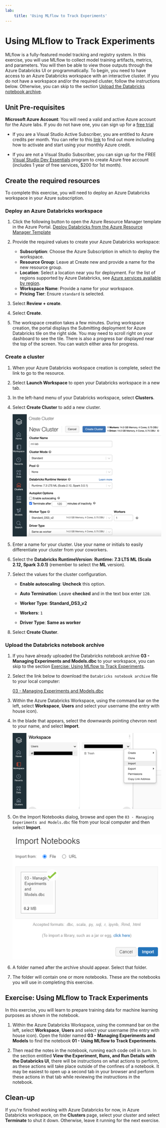 ```yaml
---
lab:
    title: 'Using MLflow to Track Experiments'
---
```

# Using MLflow to Track Experiments

MLflow is a fully-featured model tracking and registry system.  In this exercise, you will use MLflow to collect model training artifacts, metrics, and parameters.  You will then be able to view those outputs through the Azure Databricks UI or programmatically. To begin, you need to have access to an Azure Databricks workspace with an interactive cluster. If you do not have a workspace and/or the required cluster, follow the instructions below. Otherwise, you can skip to the section [Upload the Databricks notebook archive](#Upload-the-Databricks-notebook-archive).

## Unit Pre-requisites

**Microsoft Azure Account**: You will need a valid and active Azure account for the Azure labs. If you do not have one, you can sign up for a [free trial](https://azure.microsoft.com/free/)

- If you are a Visual Studio Active Subscriber, you are entitled to Azure credits per month. You can refer to this [link](https://azure.microsoft.com/pricing/member-offers/credit-for-visual-studio-subscribers/) to find out more including how to activate and start using your monthly Azure credit.

- If you are not a Visual Studio Subscriber, you can sign up for the FREE [Visual Studio Dev Essentials](https://www.visualstudio.com/dev-essentials/) program to create Azure free account (includes 1 year of free services, $200 for 1st month).

## Create the required resources

To complete this exercise, you will need to deploy an Azure Databricks workspace in your Azure subscription.

### Deploy an Azure Databricks workspace

1. Click the following button to open the Azure Resource Manager template in the Azure Portal.
   [Deploy Databricks from the Azure Resource Manager Template](https://portal.azure.com/#create/Microsoft.Template/uri/https%3A%2F%2Fraw.githubusercontent.com%2FAzure%2Fazure-quickstart-templates%2Fmaster%2F101-databricks-workspace%2Fazuredeploy.json)

1. Provide the required values to create your Azure Databricks workspace:

   - **Subscription**: Choose the Azure Subscription in which to deploy the workspace.
   - **Resource Group**: Leave at Create new and provide a name for the new resource group.
   - **Location**: Select a location near you for deployment. For the list of regions supported by Azure Databricks, see [Azure services available by region](https://azure.microsoft.com/regions/services/).
   - **Workspace Name**: Provide a name for your workspace.
   - **Pricing Tier**: Ensure `standard` is selected.

1. Select **Review + create**.
1. Select **Create**.
1. The workspace creation takes a few minutes. During workspace creation, the portal displays the Submitting deployment for Azure Databricks tile on the right side. You may need to scroll right on your dashboard to see the tile. There is also a progress bar displayed near the top of the screen. You can watch either area for progress.

### Create a cluster

1. When your Azure Databricks workspace creation is complete, select the link to go to the resource.

1. Select **Launch Workspace** to open your Databricks workspace in a new tab.

1. In the left-hand menu of your Databricks workspace, select **Clusters**.

1. Select **Create Cluster** to add a new cluster.

    ![The create cluster page](images/02-azure-databricks-create-cluster.png 'Create New Cluster Dialog')

1. Enter a name for your cluster. Use your name or initials to easily differentiate your cluster from your coworkers.

1. Select the **Databricks RuntimeVersion**: **Runtime: 7.3 LTS ML (Scala 2.12, Spark 3.0.1)** (remember to select the **ML** version).

1. Select the values for the cluster configuration.
    - **Enable autoscaling**: **Uncheck** this option.

    - **Auto Termination**: Leave **checked** and in the text box enter `120`.

    - **Worker Type**: **Standard_DS3_v2**

    - **Workers**: `1`

    - **Driver Type**: **Same as worker**

1. Select **Create Cluster**.

### Upload the Databricks notebook archive

1. If you have already uploaded the Databricks notebook archive **03 - Managing Experiments and Models.dbc** to your workspace, you can skip to the section [Exercise: Using MLflow to Track Experiments](#Exercise-Using-MLflow-to-Track-Experiments).

2. Select the link below to download the `Databricks notebook archive` file to your local computer:

   [03 - Managing Experiments and Models.dbc](https://github.com/MicrosoftLearning/dp-090-databricks-ml/blob/master/03%20-%20Managing%20Experiments%20and%20Models.dbc?raw=true)

3. Within the Azure Databricks Workspace, using the command bar on the left, select **Workspace**, **Users** and select your username (the entry with house icon).

4. In the blade that appears, select the downwards pointing chevron next to your name, and select **Import**.

    ![The Import menu item can be accessed by selecting your username from the list of users in the workspace.](images/02-azure-databricks-import-menu.png "Import Menu")

5. On the Import Notebooks dialog, browse and open the `03 - Managing Experiments and Models.dbc` file from your local computer and then select **Import**.

    ![Obtaining a zip archive of the repository to access the notebook for upload into the Databricks workspace.](images/03-azure-databricks-import-repository.png "Obtaining a local copy of the repository")

6. A folder named after the archive should appear. Select that folder.

7. The folder will contain one or more notebooks. These are the notebooks you will use in completing this exercise.

## Exercise: Using MLflow to Track Experiments

In this exercise, you will learn to prepare training data for machine learning purposes as shown in the notebook.

1. Within the Azure Databricks Workspace, using the command bar on the left, select **Workspace**, **Users** and select your username (the entry with house icon). Open the folder named **03 - Managing Experiments and Models** to find the notebook **01 - Using MLflow to Track Experiments**.

1. Then read the notes in the notebook, running each code cell in turn.  In the section entitled **View the Experiment, Runs, and Run Details with the Databricks UI**, there will be instructions on what actions to perform, as these actions will take place outside of the confines of a notebook.  It may be easiest to open up a second tab in your browser and perform these actions in that tab while reviewing the instructions in the notebook.

## Clean-up

If you're finished working with Azure Databricks for now, in Azure Databricks workspace, on the **Clusters** page, select your cluster and select **Terminate** to shut it down. Otherwise, leave it running for the next exercise.
